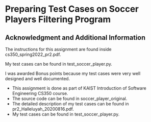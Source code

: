 <h1>Preparing Test Cases on Soccer Players Filtering Program</h1>





<h2>Acknowledgment and Additional Information</h2>
 
The instructions for this assignment are found inside cs350_spring2022_pr2.pdf.



My test cases can be found in test_soccer_player.py.

I was awarded Bonus points because my test cases were very well designed and well documented.
<ul>
  <li>This assignment is done as part of KAIST Introduction of Software Engineering CS350 course.</li>
  <li>The source code can be found in soccer_player_original.</li>
  <li>The detailed description of my test cases can be found in pr2_Halleluyah_20200816.pdf.</li>
  <li>My test cases can be found in test_soccer_player.py.</li>
</ul>
